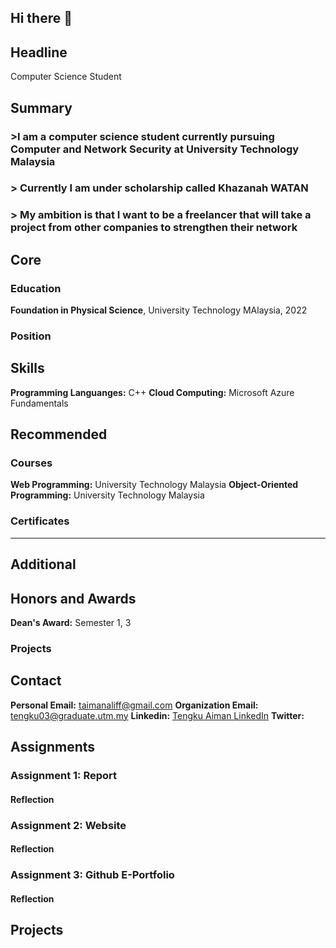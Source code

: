 ## Hi there 👋


## Headline
Computer Science Student

## Summary
### >I am a computer science student currently pursuing Computer and Network Security at University Technology Malaysia 
### > Currently I am under scholarship called Khazanah WATAN
### > My ambition is that I want to be a freelancer that will take a project from other companies to strengthen their network

## Core

### Education
**Foundation in Physical Science**, University Technology MAlaysia, 2022

### Position

## Skills
**Programming Languanges:** C++
**Cloud Computing:** Microsoft Azure Fundamentals

## Recommended

### Courses
**Web Programming:** University Technology Malaysia
**Object-Oriented Programming:** University Technology Malaysia

### Certificates

---

## Additional

## Honors and Awards
**Dean's Award:** Semester 1, 3

### Projects

## Contact
**Personal Email:** taimanaliff@gmail.com
**Organization Email:** tengku03@graduate.utm.my
**Linkedin:** [Tengku Aiman LinkedIn](www.linkedin.com/in/tengku-muhammad-aiman-aliff-257065254)
**Twitter:** 

## Assignments

### Assignment 1: Report

#### Reflection


### Assignment 2: Website

#### Reflection

### Assignment 3: Github E-Portfolio

#### Reflection

## Projects




<!--
**Tmanlip/Tmanlip** is a ✨ _special_ ✨ repository because its `README.md` (this file) appears on your GitHub profile.

Here are some ideas to get you started:

- 🔭 I’m currently working on ...
- 🌱 I’m currently learning ...
- 👯 I’m looking to collaborate on ...
- 🤔 I’m looking for help with ...
- 💬 Ask me about ...
- 📫 How to reach me: ...
- 😄 Pronouns: ...
- ⚡ Fun fact: ...
-->
